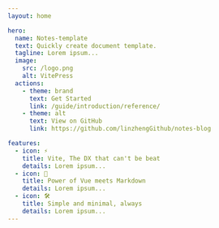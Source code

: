 ```yaml
---
layout: home

hero:
  name: Notes-template
  text: Quickly create document template.
  tagline: Lorem ipsum...
  image:
    src: /logo.png
    alt: VitePress
  actions:
    - theme: brand
      text: Get Started
      link: /guide/introduction/reference/
    - theme: alt
      text: View on GitHub
      link: https://github.com/linzhengGithub/notes-blog

features:
  - icon: ⚡️
    title: Vite, The DX that can't be beat
    details: Lorem ipsum...
  - icon: 🖖
    title: Power of Vue meets Markdown
    details: Lorem ipsum...
  - icon: 🛠️
    title: Simple and minimal, always
    details: Lorem ipsum...
---
```

